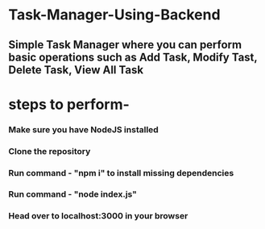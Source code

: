 # Task-Manager-Using-Backend

## Simple Task Manager where you can perform basic operations such as Add Task, Modify Tast, Delete Task, View All Task

# steps to perform-

### Make sure you have NodeJS installed
### Clone the repository
### Run command - "npm i" to install missing dependencies
### Run command - "node index.js"
### Head over to localhost:3000 in your browser